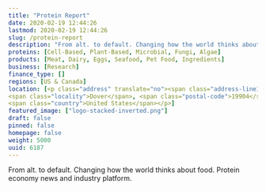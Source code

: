 ```yaml
---
title: "Protein Report"
date: 2020-02-19 12:44:26
lastmod: 2020-02-19 12:44:26
slug: /protein-report
description: "From alt. to default. Changing how the world thinks about food. Protein economy news and industry platform."
proteins: [Cell-Based, Plant-Based, Microbial, Fungi, Algae]
products: [Meat, Dairy, Eggs, Seafood, Pet Food, Ingredients]
business: [Research]
finance_type: []
regions: [US & Canada]
location: [<p class="address" translate="no"><span class="address-line1">South State Street</span><br>
<span class="locality">Dover</span>, <span class="postal-code">19904</span><br>
<span class="country">United States</span></p>]
featured_image: ["logo-stacked-inverted.png"]
draft: false
pinned: false
homepage: false
weight: 5000
uuid: 6187
---
```

<p>From alt. to default. Changing how the world thinks about food. Protein economy news and industry platform.</p>
